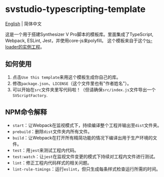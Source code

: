 # svstudio-typescripting-template

[English](/README.md) | 简体中文

这是一个用于搭建Synthesizer V Pro脚本的模板库。里面集成了TypeScript, Webpack, ESLint, Jest，并使用core-js来polyfill。
这个模板来自于这个[ts-loader的实例工程](https://github.com/TypeStrong/ts-loader/tree/master/examples/fork-ts-checker-webpack-plugin)。

## 如何使用
1. 点击`Use this template`来用这个模板生成你自己的库。
1. 修改`package.json`、`LICENSE`（这个文件里也有"作者姓名"）。
1. 可以开始在`src`文件夹里写代码啦！（但请确保`src/index.js`文件导出一个`SVScriptFactory`.

## NPM命令解释
* `start`：让Webpack在监视模式下，持续编译整个工程并输出至`dist`文件夹。
* `prebuild`：删除`dist`文件夹内所有文件。
* `build`：让Webpack在打开所有精简功能的情况下编译出用于生产环境的文件。
* `test`：用`jest`来测试工程内代码。
* `test:watch`：让`jest`在监视文件变更的模式下持续对工程内文件进行测试。
* `lint`：修正工程内代码样式的相关问题。
* `lint-rule-timings`：运行`eslint`，但只生成每条样式检查运行所需的时间。
